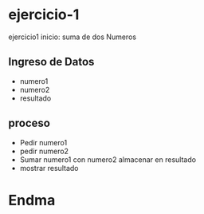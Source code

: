 # ejercicio-1
ejercicio1
inicio: suma de dos Numeros
## Ingreso de Datos
- numero1
- numero2
- resultado

## proceso
- Pedir numero1
- pedir numero2
- Sumar numero1 con numero2 almacenar en resultado
- mostrar resultado

# Endma